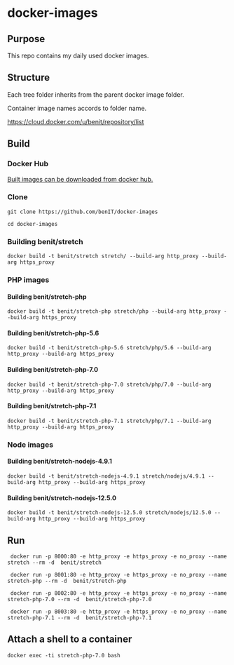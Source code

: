 # docker-images
 
## Purpose 

This repo contains my daily used docker images.

## Structure

Each tree folder inherits from the parent docker image folder.

Container image names accords to folder name.


https://cloud.docker.com/u/benit/repository/list

## Build

### Docker Hub

[Built images can be downloaded from docker hub.](https://cloud.docker.com/u/benit/repository/list)

### Clone

    git clone https://github.com/benIT/docker-images
    
    cd docker-images 


### Building benit/stretch 
       
    docker build -t benit/stretch stretch/ --build-arg http_proxy --build-arg https_proxy
    
### PHP images

#### Building benit/stretch-php        
    
    docker build -t benit/stretch-php stretch/php --build-arg http_proxy --build-arg https_proxy

#### Building benit/stretch-php-5.6        
    
    docker build -t benit/stretch-php-5.6 stretch/php/5.6 --build-arg http_proxy --build-arg https_proxy
    
#### Building benit/stretch-php-7.0        
    
    docker build -t benit/stretch-php-7.0 stretch/php/7.0 --build-arg http_proxy --build-arg https_proxy

#### Building benit/stretch-php-7.1  

    docker build -t benit/stretch-php-7.1 stretch/php/7.1 --build-arg http_proxy --build-arg https_proxy

### Node images

#### Building benit/stretch-nodejs-4.9.1
  
    docker build -t benit/stretch-nodejs-4.9.1 stretch/nodejs/4.9.1 --build-arg http_proxy --build-arg https_proxy
    
#### Building benit/stretch-nodejs-12.5.0
  
    docker build -t benit/stretch-nodejs-12.5.0 stretch/nodejs/12.5.0 --build-arg http_proxy --build-arg https_proxy
    
## Run

     docker run -p 8000:80 -e http_proxy -e https_proxy -e no_proxy --name stretch --rm -d  benit/stretch
     
     docker run -p 8001:80 -e http_proxy -e https_proxy -e no_proxy --name stretch-php --rm -d  benit/stretch-php
     
     docker run -p 8002:80 -e http_proxy -e https_proxy -e no_proxy --name stretch-php-7.0 --rm -d  benit/stretch-php-7.0
     
     docker run -p 8003:80 -e http_proxy -e https_proxy -e no_proxy --name stretch-php-7.1 --rm -d  benit/stretch-php-7.1

## Attach a shell to a container

    docker exec -ti stretch-php-7.0 bash